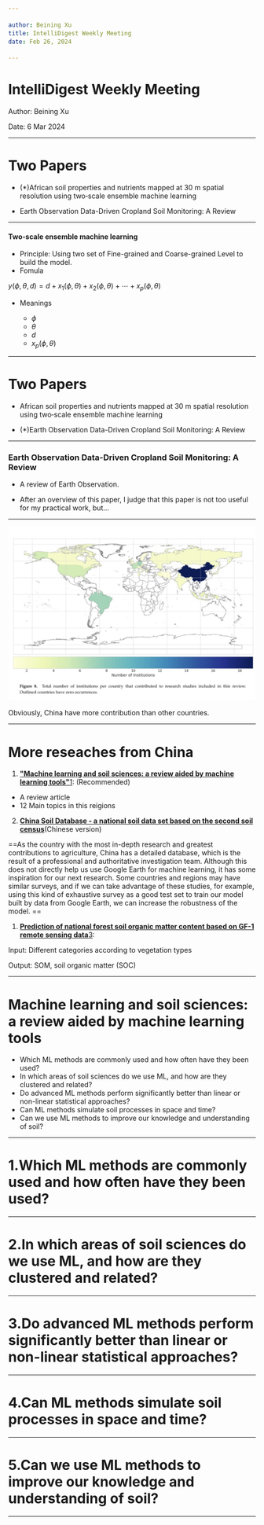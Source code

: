 ```yaml
---

author: Beining Xu
title: IntelliDigest Weekly Meeting
date: Feb 26, 2024

---
```


<link rel="stylesheet" href="../reveal.js/dist/reveal.css">
<link rel="stylesheet" href="../reveal.js/dist/theme/sky.css">  

# IntelliDigest Weekly Meeting

Author: Beining Xu

Date: 6 Mar 2024

---

# Two Papers

- (*)African soil properties and nutrients mapped at 30 m spatial resolution using two‐scale ensemble machine learning

- Earth Observation Data-Driven Cropland Soil Monitoring: A Review

---

#### Two‐scale ensemble machine learning
- Principle: Using two set of Fine-grained and Coarse-grained Level to build the model.
- Fomula

$y(\phi, \theta, d) = d + x_1(\phi, \theta) + x_2(\phi, \theta) + \cdots + x_p(\phi, \theta)$
- Meanings


    - $\phi$
    - $\theta$
    - $d$
    - $x_p(\phi, \theta)$


---

# Two Papers

- African soil properties and nutrients mapped at 30 m spatial resolution using two‐scale ensemble machine learning

- (*)Earth Observation Data-Driven Cropland Soil Monitoring: A Review

--- 


### Earth Observation Data-Driven Cropland Soil Monitoring: A Review

- A review of Earth Observation.

- After an overview of this paper, I judge that this paper is not too useful for my practical work, but...


---

![Obviously, China have more contribution than other countries.](WechatIMG6.jpg)

Obviously, China have more contribution than other countries.

---

# More reseaches from China

1. [**"Machine learning and soil sciences: a review aided by machine learning tools"**](https://soil.copernicus.org/articles/6/35/2020/)[1](https://soil.copernicus.org/articles/6/35/2020/): (Recommended)

- A review article
- 12 Main topics in this reigions

2.  [**China Soil Database - a national soil data set based on the second soil census**](http://soildata.issas.ac.cn/Uploads/file/20211207/18210d28310c0fca3f49721d160b9437.pdf)(Chinese version)

==As the country with the most in-depth research and greatest contributions to agriculture, China has a detailed database, which is the result of a professional and authoritative investigation team. Although this does not directly help us use Google Earth for machine learning, it has some inspiration for our next research. Some countries and regions may have similar surveys, and if we can take advantage of these studies, for example, using this kind of exhaustive survey as a good test set to train our model built by data from Google Earth, we can increase the robustness of the model. ==
    
1. [**Prediction of national forest soil organic matter content based on GF-1 remote sensing data**](https://www.researchgate.net/profile/Zhengyong-Zhao-2/publication/355440505_2021_liyingying_zhao_turang_jiyuGF-1yaoganshujuyucequyusenlinturangyoujizhihanliang/links/6170ab9d750da711ac61e186/2021-liyingying-zhao-turang-jiyuGF-1yaoganshujuyucequyusenlinturangyoujizhihanliang.pdf)[3](https://www.researchgate.net/profile/Zhengyong-Zhao-2/publication/355440505_2021_liyingying_zhao_turang_jiyuGF-1yaoganshujuyucequyusenlinturangyoujizhihanliang/links/6170ab9d750da711ac61e186/2021-liyingying-zhao-turang-jiyuGF-1yaoganshujuyucequyusenlinturangyoujizhihanliang.pdf):

Input: Different categories according to vegetation types

Output: SOM,  soil organic matter (SOC)

---

# Machine learning and soil sciences: a review aided by machine learning tools



- Which ML methods are commonly used and how often have they been used?  
- In which areas of soil sciences do we use ML, and how are they clustered and related?  
- Do advanced ML methods perform significantly better than linear or non-linear statistical approaches?  
- Can ML methods simulate soil processes in space and time?
- Can we use ML methods to improve our knowledge and understanding of soil?  

---

# 1.Which ML methods are commonly used and how often have they been used?  


---
    
# 2.In which areas of soil sciences do we use ML, and how are they clustered and related?  

---

# 3.Do advanced ML methods perform significantly better than linear or non-linear statistical approaches?  

---

# 4.Can ML methods simulate soil processes in space and time?
    
---

# 5.Can we use ML methods to improve our knowledge and understanding of soil?  

---
    


<!-- 
---


---

|  | Soil Monitoring    | nutrients mapping |
| -------- | -------- | ------- |
| Methodolgy | January  | $250    |
| February | $80     | $250    |
| March    | $420    | $250    | -->

